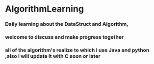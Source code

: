 # AlgorithmLearning
### Daily learning about the DataStruct and Algorithm, 
### welcome to discuss and make progress together
### all of the algorithm's realize to which I use Java and python ,also i will update it with C soon or later
